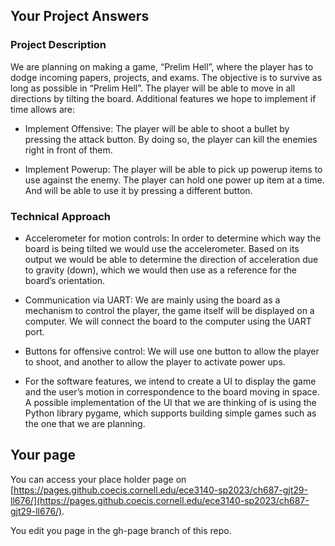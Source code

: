 ## Your Project Answers

### Project Description

We are planning on making a game, “Prelim Hell”, where the player has to dodge incoming papers, projects, and exams. The objective is to survive as long as possible in “Prelim Hell”. The player will be able to move in all directions by tilting the board. Additional features we hope to implement if time allows are:

* Implement Offensive: The player will be able to shoot a bullet by pressing the attack button. By doing so, the player can kill the enemies right in front of them.

* Implement Powerup: The player will be able to pick up powerup items to use against the enemy. The player can hold one power up item at a time. And will be able to use it by pressing a different button.
### Technical Approach

* Accelerometer for motion controls: In order to determine which way the board is being tilted we would use the accelerometer. Based on its output we would be able to determine the direction of acceleration due to gravity (down), which we would then use as a reference for the board’s orientation. 

* Communication via UART: We are mainly using the board as a mechanism to control the player, the game itself will be displayed on a computer. We will connect the board to the computer using the UART port. 

* Buttons for offensive control: We will use one button to allow the player to shoot, and another to allow the player to activate power ups. 

* For the software features, we intend to create a UI to display the game and the user’s motion in correspondence to the board moving in space. A possible implementation of the UI that we are thinking of is using the Python library pygame, which supports building simple games such as the one that we are planning.
## Your page
You can access your place holder page on [https://pages.github.coecis.cornell.edu/ece3140-sp2023/ch687-gjt29-ll676/](https://pages.github.coecis.cornell.edu/ece3140-sp2023/ch687-gjt29-ll676/).

You edit you page in the gh-page branch of this repo.